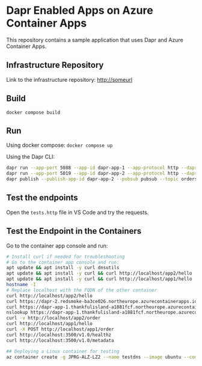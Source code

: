# Dapr Enabled Apps on Azure Container Apps

This repository contains a sample application that uses Dapr and Azure Container Apps.

## Infrastructure Repository

Link to the infrastructure repository: <http://someurl>

## Build

`docker compose build`

## Run

Using docker compose:
`docker compose up`

Using the Dapr CLI:

```bash
dapr run --app-port 5088 --app-id dapr-app-1 --app-protocol http --dapr-http-port 3501 -- dotnet run
dapr run --app-port 5019 --app-id dapr-app-2 --app-protocol http --dapr-http-port 3500 -- dotnet run
dapr publish --publish-app-id dapr-app-2 --pubsub pubsub --topic orders --data '{"orderId": "100"}'
```

## Test the endpoints

Open the `tests.http` file in VS Code and try the requests.

## Test the Endpoint in the Containers

Go to the container app console and run:

```bash
# Install curl if needed for troubleshooting
# Go to the container app console and run:
apt update && apt install -y curl dnsutils
apt update && apt install -y curl && curl http://localhost/app2/hello
apt update && apt install -y curl && curl http://localhost/app1/hello
hostname -I
# Replace localhost with the FQDN of the other container
curl http://localhost/app2/hello
curl https://dapr-2.redsmoke-ba3ce026.northeurope.azurecontainerapps.io/app2/hello
curl https://dapr-app-1.thankfulisland-a1881fcf.northeurope.azurecontainerapps.io/app1/hello
nslookup https://dapr-app-1.thankfulisland-a1881fcf.northeurope.azurecontainerapps.io
curl -v http://localhost/app2/order
curl http://localhost/app1/hello
curl -X POST http://localhost/app1/order
curl http://localhost:3500/v1.0/healthz
curl http://localhost:3500/v1.0/metadata

## Deploying a Linux container for testing
az container create -g JPRG-ALZ-LZ2 --name testdns --image ubuntu --command-line "tail -f /dev/null" --subnet  ACI-Subnet --vnet lz2spokevnet
```
